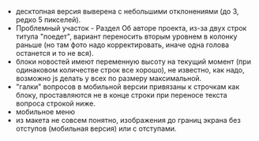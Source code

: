 * десктопная версия выверена с небольшими отклонениями (до 3, редко 5 пикселей).
* Проблемный участок - Раздел Об авторе проекта, из-за двух строк титула "поедет", вариант переносить вторым уровнем в колонку раньше (но там фото надо корректировать, иначе одна голова останется и то не вся).
* блоки новостей имеют переменную высоту на текущий момент (при одинаковом количестве строк все хорошо), не известно, как надо, возможно js делать у всех по размеру максимальной.
* "галки" вопросов в мобильной версии привязаны к строчкам как блоку, проставляются не в конце строки при переносе текста вопроса строкой ниже.
* мобильное меню
* из макета не совсем понятно, изображения до границ экрана без отступов (мобильная версия) или с отступами.